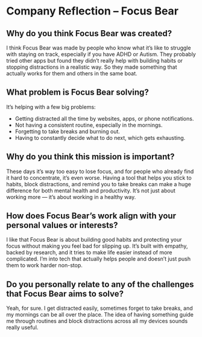 # Company Reflection – Focus Bear

## Why do you think Focus Bear was created?
I think Focus Bear was made by people who know what it’s like to struggle with staying on track, especially if you have ADHD or Autism. They probably tried other apps but found they didn’t really help with building habits or stopping distractions in a realistic way. So they made something that actually works for them and others in the same boat.

## What problem is Focus Bear solving?
It’s helping with a few big problems:
- Getting distracted all the time by websites, apps, or phone notifications.
- Not having a consistent routine, especially in the mornings.
- Forgetting to take breaks and burning out.
- Having to constantly decide what to do next, which gets exhausting.

## Why do you think this mission is important?
These days it’s way too easy to lose focus, and for people who already find it hard to concentrate, it’s even worse. Having a tool that helps you stick to habits, block distractions, and remind you to take breaks can make a huge difference for both mental health and productivity. It’s not just about working more — it’s about working in a healthy way.

## How does Focus Bear’s work align with your personal values or interests?
I like that Focus Bear is about building good habits and protecting your focus without making you feel bad for slipping up. It’s built with empathy, backed by research, and it tries to make life easier instead of more complicated. I’m into tech that actually helps people and doesn’t just push them to work harder non-stop.

## Do you personally relate to any of the challenges that Focus Bear aims to solve?
Yeah, for sure. I get distracted easily, sometimes forget to take breaks, and my mornings can be all over the place. The idea of having something guide me through routines and block distractions across all my devices sounds really useful.
